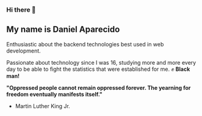 ### Hi there 👋
## My name is Daniel Aparecido

Enthusiastic about the backend technologies best used in web development.

Passionate about technology since I was 16, studying more and more every day to be able to fight the statistics that were established for me.
:fist: **Black man!**

**"Oppressed people cannot remain oppressed forever. The yearning for freedom eventually manifests itself."**
- Martin Luther King Jr.

<!--
**oaparecido1/oaparecido1** is a ✨ _special_ ✨ repository because its `README.md` (this file) appears on your GitHub profile.

Here are some ideas to get you started:

- 🔭 I’m currently working on ...
- 🌱 I’m currently learning ...
- 👯 I’m looking to collaborate on ...
- 🤔 I’m looking for help with ...
- 💬 Ask me about ...
- 📫 How to reach me: ...
- 😄 Pronouns: ...
- ⚡ Fun fact: ...
-->
